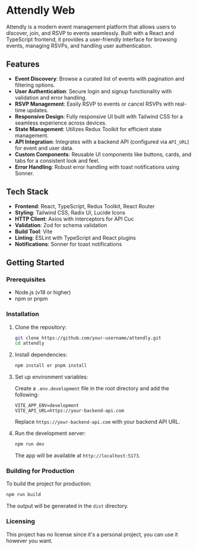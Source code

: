 # Attendly Web

Attendly is a modern event management platform that allows users to discover, join, and RSVP to events seamlessly. Built with a React and TypeScript frontend, it provides a user-friendly interface for browsing events, managing RSVPs, and handling user authentication.

## Features

- **Event Discovery**: Browse a curated list of events with pagination and filtering options.
- **User Authentication**: Secure login and signup functionality with validation and error handling.
- **RSVP Management**: Easily RSVP to events or cancel RSVPs with real-time updates.
- **Responsive Design**: Fully responsive UI built with Tailwind CSS for a seamless experience across devices.
- **State Management**: Utilizes Redux Toolkit for efficient state management.
- **API Integration**: Integrates with a backend API (configured via `API_URL`) for event and user data.
- **Custom Components**: Reusable UI components like buttons, cards, and tabs for a consistent look and feel.
- **Error Handling**: Robust error handling with toast notifications using Sonner.

## Tech Stack

- **Frontend**: React, TypeScript, Redux Toolkit, React Router
- **Styling**: Tailwind CSS, Radix UI, Lucide Icons
- **HTTP Client**: Axios with interceptors for API Cuc
- **Validation**: Zod for schema validation
- **Build Tool**: Vite
- **Linting**: ESLint with TypeScript and React plugins
- **Notifications**: Sonner for toast notifications

## Getting Started

### Prerequisites

- Node.js (v18 or higher)
- npm or pnpm

### Installation

1. Clone the repository:

   ```bash
   git clone https://github.com/your-username/attendly.git
   cd attendly
   ```

2. Install dependencies:

   ```bash
   npm install or pnpm install
   ```

3. Set up environment variables:

   Create a `.env.development` file in the root directory and add the following:

   ```env
   VITE_APP_ENV=development
   VITE_API_URL=https://your-backend-api.com
   ```

   Replace `https://your-backend-api.com` with your backend API URL.

4. Run the development server:

   ```bash
   npm run dev
   ```

   The app will be available at `http://localhost:5173`.

### Building for Production

To build the project for production:

```bash
npm run build
```

The output will be generated in the `dist` directory.

### Licensing

This project has no license since it's a personal project, you can use it however you want.
